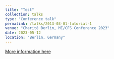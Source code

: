 ```yaml
---
title: "Test"
collection: talks
type: "Conference talk"
permalink: /talks/2013-03-01-tutorial-1
venue: "Charité Berlin, ME/CFS Conference 2023"
date: 2023-05-12
location: "Berlin, Germany"
---
```


[More information here](https://mecfs-research.org/mecfs-conference2023/)

